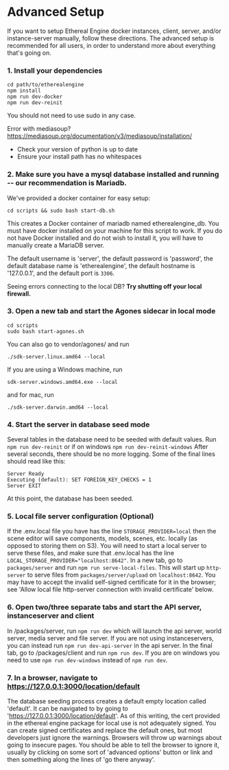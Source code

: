 # Advanced Setup

If you want to setup Ethereal Engine docker instances, client, server, and/or
instance-server manually, follow these directions. The advanced setup is recommended
for all users, in order to understand more about everything that's going on.

### 1.  Install your dependencies
```
cd path/to/etherealengine
npm install
npm run dev-docker
npm run dev-reinit
```

You should not need to use sudo in any case.

Error with mediasoup? https://mediasoup.org/documentation/v3/mediasoup/installation/
- Check your version of python is up to date
- Ensure your install path has no whitespaces

### 2. Make sure you have a mysql database installed and running -- our recommendation is Mariadb.

We've provided a docker container for easy setup:

```
cd scripts && sudo bash start-db.sh
```

This creates a Docker container of mariadb named etherealengine_db. You must have
docker installed on your machine for this script to work.
If you do not have Docker installed and do not wish to install it, you will have
to manually create a MariaDB server.

The default username is 'server', the default password is 'password', the
default database name is 'etherealengine', the default hostname is '127.0.0.1', and
the default port is `3306`.

Seeing errors connecting to the local DB? **Try shutting off your local firewall.**

### 3. Open a new tab and start the Agones sidecar in local mode

```
cd scripts
sudo bash start-agones.sh
```

You can also go to vendor/agones/ and run

```./sdk-server.linux.amd64 --local```

If you are using a Windows machine, run

```sdk-server.windows.amd64.exe --local```

and for mac, run

```./sdk-server.darwin.amd64 --local```

### 4. Start the server in database seed mode

Several tables in the database need to be seeded with default values.
Run ```npm run dev-reinit``` or if on windows ```npm run dev-reinit-windows```
After several seconds, there should be no more logging.
Some of the final lines should read like this:
```
Server Ready
Executing (default): SET FOREIGN_KEY_CHECKS = 1
Server EXIT
```

At this point, the database has been seeded.

### 5. Local file server configuration (Optional)
If the .env.local file you have has the line
```STORAGE_PROVIDER=local```
then the scene editor will save components, models, scenes, etc. locally
(as opposed to storing them on S3). You will need to start a local server
to serve these files, and make sure that .env.local has the line
```LOCAL_STORAGE_PROVIDER="localhost:8642"```.
In a new tab, go to ```packages/server``` and run ```npm run serve-local-files```.
This will start up ```http-server``` to serve files from ```packages/server/upload```
on ```localhost:8642```.
You may have to accept the invalid self-signed certificate for it in the browser;
see 'Allow local file http-server connection with invalid certificate' below.

### 6. Open two/three separate tabs and start the API server, instanceserver and client
In /packages/server, run ```npm run dev``` which will launch the api server, world server, media server and file server.
If you are not using instanceservers, you can instead run ```npm run dev-api-server``` in the api server.
In the final tab, go to /packages/client and run ```npm run dev```.
If you are on windows you need to use ```npm run dev-windows``` instead of ```npm run dev```.

### 7. In a browser, navigate to https://127.0.0.1:3000/location/default
The database seeding process creates a default empty location called 'default'.
It can be navigated to by going to 'https://127.0.0.1:3000/location/default'.
As of this writing, the cert provided in the ethereal engine package for local use is
not adequately signed. You can create signed certificates and replace the
default ones, but most developers just ignore the warnings. Browsers will throw
up warnings about going to insecure pages. You should be able to tell the browser
to ignore it, usually by clicking on some sort of 'advanced options' button or
link and then something along the lines of 'go there anyway'.

